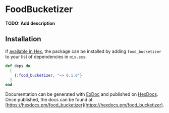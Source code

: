 # FoodBucketizer

**TODO: Add description**

## Installation

If [available in Hex](https://hex.pm/docs/publish), the package can be installed
by adding `food_bucketizer` to your list of dependencies in `mix.exs`:

```elixir
def deps do
  [
    {:food_bucketizer, "~> 0.1.0"}
  ]
end
```

Documentation can be generated with [ExDoc](https://github.com/elixir-lang/ex_doc)
and published on [HexDocs](https://hexdocs.pm). Once published, the docs can
be found at [https://hexdocs.pm/food_bucketizer](https://hexdocs.pm/food_bucketizer).

